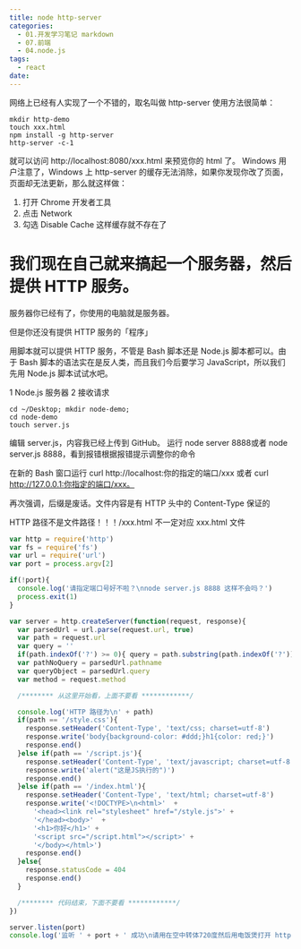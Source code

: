 ```yaml
---
title: node http-server
categories:
  - 01.开发学习笔记 markdown
  - 07.前端
  - 04.node.js
tags:
  - react
date:
---
```


网络上已经有人实现了一个不错的，取名叫做 http-server
使用方法很简单：

```
mkdir http-demo
touch xxx.html
npm install -g http-server
http-server -c-1
```

就可以访问 http://localhost:8080/xxx.html 来预览你的 html 了。
Windows 用户注意了，Windows 上 http-server 的缓存无法消除，如果你发现你改了页面，页面却无法更新，那么就这样做：
1.	打开 Chrome 开发者工具
2.	点击 Network
3.	勾选 Disable Cache
这样缓存就不存在了


# 我们现在自己就来搞起一个服务器，然后提供 HTTP 服务。

服务器你已经有了，你使用的电脑就是服务器。

但是你还没有提供 HTTP 服务的「程序」

用脚本就可以提供 HTTP 服务，不管是 Bash 脚本还是 Node.js 脚本都可以。由于 Bash 脚本的语法实在是反人类，而且我们今后要学习 JavaScript，所以我们先用 Node.js 脚本试试水吧。

1	Node.js 服务器
2	接收请求
```
cd ~/Desktop; mkdir node-demo; 
cd node-demo
touch server.js
```
编辑 server.js，内容我已经上传到 GitHub。
运行 node server 8888或者 node server.js 8888，看到报错根据报错提示调整你的命令

在新的 Bash 窗口运行 curl http://localhost:你的指定的端口/xxx 或者 curl http://127.0.0.1:你指定的端口/xxx。

再次强调，后缀是废话。文件内容是有 HTTP 头中的 Content-Type 保证的

HTTP 路径不是文件路径！！！/xxx.html 不一定对应 xxx.html 文件

```javascript
var http = require('http')
var fs = require('fs')
var url = require('url')
var port = process.argv[2]

if(!port){
  console.log('请指定端口号好不啦？\nnode server.js 8888 这样不会吗？')
  process.exit(1)
}

var server = http.createServer(function(request, response){
  var parsedUrl = url.parse(request.url, true)
  var path = request.url
  var query = ''
  if(path.indexOf('?') >= 0){ query = path.substring(path.indexOf('?')) }
  var pathNoQuery = parsedUrl.pathname
  var queryObject = parsedUrl.query
  var method = request.method

  /******** 从这里开始看，上面不要看 ************/

  console.log('HTTP 路径为\n' + path)
  if(path == '/style.css'){
    response.setHeader('Content-Type', 'text/css; charset=utf-8')
    response.write('body{background-color: #ddd;}h1{color: red;}')
    response.end()
  }else if(path == '/script.js'){
    response.setHeader('Content-Type', 'text/javascript; charset=utf-8')
    response.write('alert("这是JS执行的")')
    response.end()
  }else if(path == '/index.html'){
    response.setHeader('Content-Type', 'text/html; charset=utf-8')
    response.write('<!DOCTYPE>\n<html>'  + 
      '<head><link rel="stylesheet" href="/style.js">' +
      '</head><body>'  +
      '<h1>你好</h1>' +
      '<script src="/script.html"></script>' +
      '</body></html>')
    response.end()
  }else{
    response.statusCode = 404
    response.end()
  }

  /******** 代码结束，下面不要看 ************/
})

server.listen(port)
console.log('监听 ' + port + ' 成功\n请用在空中转体720度然后用电饭煲打开 http://localhost:' + port)

```

